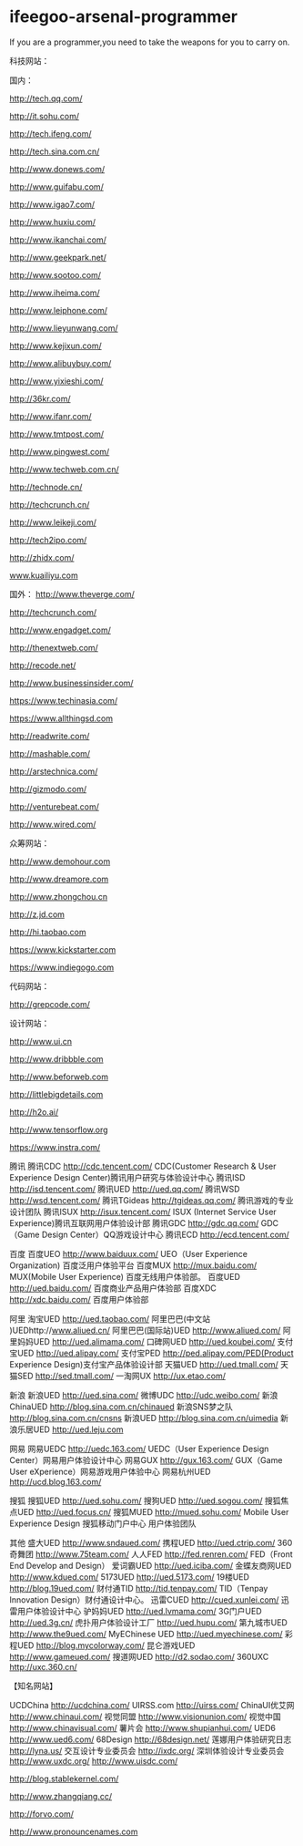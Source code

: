 # ifeegoo-arsenal-programmer
If you are a programmer,you need to take the weapons for you to carry on.


科技网站：

国内：

http://tech.qq.com/

http://it.sohu.com/

http://tech.ifeng.com/

http://tech.sina.com.cn/

http://www.donews.com/

http://www.guifabu.com/

http://www.igao7.com/

http://www.huxiu.com/

http://www.ikanchai.com/

http://www.geekpark.net/

http://www.sootoo.com/

http://www.iheima.com/

http://www.leiphone.com/

http://www.lieyunwang.com/

http://www.kejixun.com/

http://www.alibuybuy.com/

http://www.yixieshi.com/

http://36kr.com/

http://www.ifanr.com/

http://www.tmtpost.com/

http://www.pingwest.com/

http://www.techweb.com.cn/

http://technode.cn/

http://techcrunch.cn/

http://www.leikeji.com/

http://tech2ipo.com/

http://zhidx.com/

www.kuailiyu.com

国外：
http://www.theverge.com/

http://techcrunch.com/

http://www.engadget.com/

http://thenextweb.com/

http://recode.net/

http://www.businessinsider.com/

https://www.techinasia.com/

https://www.allthingsd.com

http://readwrite.com/

http://mashable.com/

http://arstechnica.com/

http://gizmodo.com/

http://venturebeat.com/

http://www.wired.com/

众筹网站：

http://www.demohour.com

http://www.dreamore.com

http://www.zhongchou.cn

http://z.jd.com

http://hi.taobao.com

https://www.kickstarter.com

https://www.indiegogo.com

代码网站：

http://grepcode.com/

设计网站：

http://www.ui.cn

http://www.dribbble.com

http://www.beforweb.com

http://littlebigdetails.com


http://h2o.ai/

http://www.tensorflow.org


https://www.instra.com/




腾讯 
腾讯CDC http://cdc.tencent.com/ CDC(Customer Research & User Experience Design Center)腾讯用户研究与体验设计中心
腾讯ISD http://isd.tencent.com/
腾讯UED http://ued.qq.com/
腾讯WSD http://wsd.tencent.com/
腾讯TGideas http://tgideas.qq.com/ 腾讯游戏的专业设计团队
腾讯ISUX http://isux.tencent.com/ ISUX (Internet Service User Experience)腾讯互联网用户体验设计部
腾讯GDC http://gdc.qq.com/ GDC（Game Design Center）QQ游戏设计中心
腾讯ECD http://ecd.tencent.com/

百度 
百度UEO http://www.baiduux.com/ UEO（User Experience Organization) 百度泛用户体验平台
百度MUX http://mux.baidu.com/ MUX(Mobile User Experience) 百度无线用户体验部。
百度UED http://ued.baidu.com/ 百度商业产品用户体验部
百度XDC http://xdc.baidu.com/ 百度用户体验部

阿里 
淘宝UED http://ued.taobao.com/
阿里巴巴(中文站 )UEDhttp://www.aliued.cn/
阿里巴巴(国际站)UED http://www.aliued.com/
阿里妈妈UED http://ued.alimama.com/
口碑网UED http://ued.koubei.com/
支付宝UED http://ued.alipay.com/
支付宝PED http://ped.alipay.com/PED(Product Experience Design)支付宝产品体验设计部
天猫UED http://ued.tmall.com/
天猫SED http://sed.tmall.com/
一淘网UX http://ux.etao.com/


新浪 
新浪UED http://ued.sina.com/
微博UDC http://udc.weibo.com/
新浪ChinaUED http://blog.sina.com.cn/chinaued
新浪SNS梦之队 http://blog.sina.com.cn/cnsns
新浪UED http://blog.sina.com.cn/uimedia
新浪乐居UED http://ued.leju.com

网易 
网易UEDC http://uedc.163.com/ UEDC（User Experience Design Center）网易用户体验设计中心
网易GUX http://gux.163.com/ GUX（Game User eXperience）网易游戏用户体验中心
网易杭州UED  http://ucd.blog.163.com/

搜狐 
搜狐UED http://ued.sohu.com/
搜狗UED  http://ued.sogou.com/
搜狐焦点UED http://ued.focus.cn/
搜狐MUED http://mued.sohu.com/ Mobile User Experience Design 搜狐移动门户中心 用户体验团队


其他 
盛大UED http://www.sndaued.com/
携程UED http://ued.ctrip.com/
360奇舞团 http://www.75team.com/
人人FED http://fed.renren.com/ FED（Front End Develop and Design）
爱词霸UED http://ued.iciba.com/
金蝶友商网UED http://www.kdued.com/
5173UED http://ued.5173.com/
19楼UED http://blog.19ued.com/
财付通TID http://tid.tenpay.com/ TID（Tenpay Innovation Design）财付通设计中心。
迅雷CUED http://cued.xunlei.com/ 迅雷用户体验设计中心
驴妈妈UED http://ued.lvmama.com/
3G门户UED http://ued.3g.cn/
虎扑用户体验设计工厂 http://ued.hupu.com/
第九城市UED http://www.the9ued.com/
MyEChinese UED http://ued.myechinese.com/
彩程UED http://blog.mycolorway.com/
昆仑游戏UED http://www.gameued.com/
搜道网UED http://d2.sodao.com/
360UXC http://uxc.360.cn/

【知名网站】 

UCDChina http://ucdchina.com/
UIRSS.com http://uirss.com/
ChinaUI优艾网 http://www.chinaui.com/
视觉同盟  http://www.visionunion.com/
视觉中国 http://www.chinavisual.com/
薯片会 http://www.shupianhui.com/
UED6 http://www.ued6.com/
68Design http://68design.net/
莲娜用户体验研究日志 http://lyna.us/
交互设计专业委员会 http://ixdc.org/
深圳体验设计专业委员会 http://www.uxdc.org/
http://www.uisdc.com/


http://blog.stablekernel.com/

http://www.zhangqiang.cc/

http://forvo.com/

http://www.pronouncenames.com


